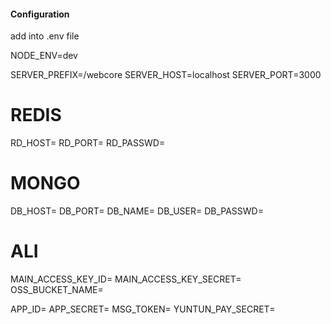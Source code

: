 #### Configuration

  add into .env file

  NODE_ENV=dev

  SERVER_PREFIX=/webcore
  SERVER_HOST=localhost
  SERVER_PORT=3000

  # REDIS
  RD_HOST=
  RD_PORT=
  RD_PASSWD=

  # MONGO
  DB_HOST=
  DB_PORT=
  DB_NAME=
  DB_USER=
  DB_PASSWD=


  # ALI
  MAIN_ACCESS_KEY_ID=
  MAIN_ACCESS_KEY_SECRET=
  OSS_BUCKET_NAME=

  APP_ID=
  APP_SECRET=
  MSG_TOKEN=
  YUNTUN_PAY_SECRET=